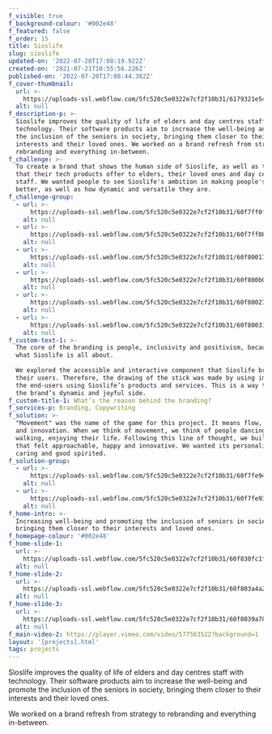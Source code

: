 ```yaml
---
f_visible: true
f_background-colour: '#002e48'
f_featured: false
f_order: 15
title: Sioslife
slug: sioslife
updated-on: '2022-07-20T17:08:19.922Z'
created-on: '2021-07-21T10:55:56.226Z'
published-on: '2022-07-20T17:08:44.382Z'
f_cover-thumbnail:
  url: >-
    https://uploads-ssl.webflow.com/5fc520c5e0322e7cf2f10b31/6179321e54e4d7014ec5a4a9_sioslife-main-img.svg
  alt: null
f_description-p: >-
  Sioslife improves the quality of life of elders and day centres staff with
  technology. Their software products aim to increase the well-being and promote
  the inclusion of the seniors in society, bringing them closer to their
  interests and their loved ones. We worked on a brand refresh from strategy to
  rebranding and everything in-between.
f_challenge: >-
  To create a brand that shows the human side of Sioslife, as well as the value
  that their tech products offer to elders, their loved ones and day centre
  staff. We wanted people to see Sioslife's ambition in making people's lives
  better, as well as how dynamic and versatile they are.
f_challenge-group:
  - url: >-
      https://uploads-ssl.webflow.com/5fc520c5e0322e7cf2f10b31/60f7ff0f96ca4655e7848ca1_custom1%402x.png
    alt: null
  - url: >-
      https://uploads-ssl.webflow.com/5fc520c5e0322e7cf2f10b31/60f7ff085acf11486b4f29ff_custom2.svg
    alt: null
  - url: >-
      https://uploads-ssl.webflow.com/5fc520c5e0322e7cf2f10b31/60f800170b165a6afeb42255_custom3%402x.png
    alt: null
  - url: >-
      https://uploads-ssl.webflow.com/5fc520c5e0322e7cf2f10b31/60f800b0fa526f66b174a589_custom4%402x.png
    alt: null
  - url: >-
      https://uploads-ssl.webflow.com/5fc520c5e0322e7cf2f10b31/60f80027c433d9449e584cf8_custom5%402x.png
    alt: null
  - url: >-
      https://uploads-ssl.webflow.com/5fc520c5e0322e7cf2f10b31/60f80031e86a53f1c9b9b941_custom6.svg
    alt: null
f_custom-text-1: >-
  The core of the branding is people, inclusivity and positivism, because that’s
  what Sioslife is all about.  
    
  We explored the accessible and interactive component that Sioslife brings to
  their users. Therefore, the drawing of the stick was made by using images of
  the end-users using Sioslife’s products and services. This is a way to express
  the brand’s dynamic and joyful side.
f_custom-title-1: What’s the reason behind the branding?
f_services-p: Branding, Copywriting
f_solution: >-
  "Movement" was the name of the game for this project. It means flow, activity
  and innovation. When we think of movement, we think of people dancing,
  walking, enjoying their life. Following this line of thought, we built a brand
  that felt approachable, happy and innovative. We wanted its personality to be
  caring and good spirited.
f_solution-group:
  - url: >-
      https://uploads-ssl.webflow.com/5fc520c5e0322e7cf2f10b31/60f7fe940d238e8cd89ce89c_solution1%402x.png
    alt: null
  - url: >-
      https://uploads-ssl.webflow.com/5fc520c5e0322e7cf2f10b31/60f7fe93d9d998b975e1fae5_solution2.svg
    alt: null
f_home-intro: >-
  Increasing well-being and promoting the inclusion of seniors in society
  bringing them closer to their interests and loved ones.
f_homepage-colour: '#002e48'
f_home-slide-1:
  url: >-
    https://uploads-ssl.webflow.com/5fc520c5e0322e7cf2f10b31/60f830fc1fd2b32f37a28793_home1%402x.png
  alt: null
f_home-slide-2:
  url: >-
    https://uploads-ssl.webflow.com/5fc520c5e0322e7cf2f10b31/60f803a4a28e6270020e9b3b_home2%402x.png
  alt: null
f_home-slide-3:
  url: >-
    https://uploads-ssl.webflow.com/5fc520c5e0322e7cf2f10b31/60f8039a78aaeb9f2c06bba6_home3%402x.png
  alt: null
f_main-video-2: https://player.vimeo.com/video/577563522?background=1
layout: '[projects].html'
tags: projects
---
```


Sioslife improves the quality of life of elders and day centres staff with technology. Their software products aim to increase the well-being and promote the inclusion of the seniors in society, bringing them closer to their interests and their loved ones.  
  
We worked on a brand refresh from strategy to rebranding and everything in-between.
